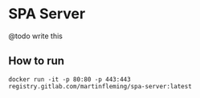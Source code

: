 # SPA Server
@todo write this

## How to run
`docker run -it -p 80:80 -p 443:443 registry.gitlab.com/martinfleming/spa-server:latest`
